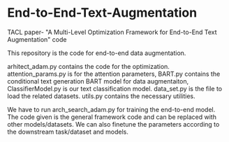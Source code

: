 # End-to-End-Text-Augmentation
TACL paper- "A Multi-Level Optimization Framework for End-to-End Text Augmentation" code

This repository is the code for end-to-end data augmentation. 

arhitect_adam.py contains the code for the optimization. attention_params.py is for the attention parameters, BART.py contains the conditional text generation BART model for data augmentaiton, ClassifierModel.py is our text classification model. data_set.py is the file to load the related datasets. utils.py contains the necessary utilities. 

We have to run arch_search_adam.py for training the end-to-end model. The code given is the general framework code and can be replaced with other models/datasets. We can also finetune the parameters according to the downstream task/dataset and models.
